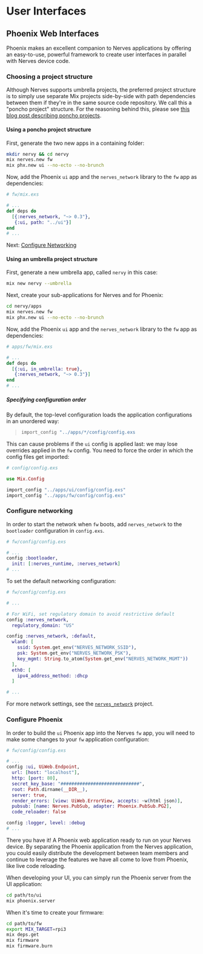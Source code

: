 # User Interfaces

## Phoenix Web Interfaces

Phoenix makes an excellent companion to Nerves applications by offering an easy-to-use, powerful framework to create user interfaces in parallel with Nerves device code.

### Choosing a project structure

Although Nerves supports umbrella projects, the preferred project structure is to simply use separate Mix projects side-by-side with path dependencies between them if they're in the same source code repository. We call this a "poncho project" structure. For the reasoning behind this, please see [this blog post describing poncho projects](http://embedded-elixir.com/post/2017-05-19-poncho-projects/).

#### Using a poncho project structure

First, generate the two new apps in a containing folder:

```bash
mkdir nervy && cd nervy
mix nerves.new fw
mix phx.new ui --no-ecto --no-brunch
```

Now, add the Phoenix `ui` app and the `nerves_network` library to the `fw` app as dependencies:

```elixir
# fw/mix.exs

# ...
def deps do
  [{:nerves_network, "~> 0.3"},
   {:ui, path: "../ui"}]
end
# ...
```

Next: [Configure Networking](#configure-networking)


#### Using an umbrella project structure

First, generate a new umbrella app, called `nervy` in this case:

```bash
mix new nervy --umbrella
```

Next, create your sub-applications for Nerves and for Phoenix:

```bash
cd nervy/apps
mix nerves.new fw
mix phx.new ui --no-ecto --no-brunch
```

Now, add the Phoenix `ui` app and the `nerves_network` library to the `fw` app as dependencies:

```elixir
# apps/fw/mix.exs

# ...
def deps do
  [{:ui, in_umbrella: true},
   {:nerves_network, "~> 0.3"}]
end
# ...
```

##### Specifying configuration order

By default, the top-level configuration loads the application configurations in an unordered way:
> ```elixir
> import_config "../apps/*/config/config.exs
> ```

This can cause problems if the  `ui` config is applied last: we may lose overrides applied in the `fw` config. You need to force the order in which the config files get imported:

```elixir
# config/config.exs

use Mix.Config

import_config "../apps/ui/config/config.exs"
import_config "../apps/fw/config/config.exs"
```


### Configure networking

In order to start the network when `fw` boots, add `nerves_network` to the `bootloader` configuration in `config.exs`.

```elixir
# fw/config/config.exs

# ...
config :bootloader,
  init: [:nerves_runtime, :nerves_network]
# ...
```

To set the default networking configuration:

```elixir
# fw/config/config.exs

# ...

# For WiFi, set regulatory domain to avoid restrictive default
config :nerves_network,
  regulatory_domain: "US"

config :nerves_network, :default,
  wlan0: [
    ssid: System.get_env("NERVES_NETWORK_SSID"),
    psk: System.get_env("NERVES_NETWORK_PSK"),
    key_mgmt: String.to_atom(System.get_env("NERVES_NETWORK_MGMT"))
  ],
  eth0: [
    ipv4_address_method: :dhcp
  ]

# ...
```

For more network settings, see the [`nerves_network`](https://github.com/nerves-project/nerves_network) project.


### Configure Phoenix

In order to build the `ui` Phoenix app into the Nerves `fw` app, you will need to make some changes to your `fw` application configuration:

```elixir
# fw/config/config.exs

# ...
config :ui, UiWeb.Endpoint,
  url: [host: "localhost"],
  http: [port: 80],
  secret_key_base: "#############################",
  root: Path.dirname(__DIR__),
  server: true,
  render_errors: [view: UiWeb.ErrorView, accepts: ~w(html json)],
  pubsub: [name: Nerves.PubSub, adapter: Phoenix.PubSub.PG2],
  code_reloader: false

config :logger, level: :debug
# ...
```


There you have it!
A Phoenix web application ready to run on your Nerves device.
By separating the Phoenix application from the Nerves application, you could easily distribute the development between team members and continue to leverage the features we have all come to love from Phoenix, like live code reloading.

When developing your UI, you can simply run the Phoenix server from the UI application:

```bash
cd path/to/ui
mix phoenix.server
```

When it's time to create your firmware:

```bash
cd path/to/fw
export MIX_TARGET=rpi3
mix deps.get
mix firmware
mix firmware.burn
```
